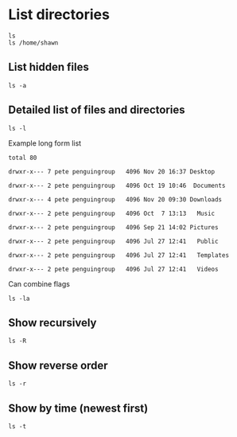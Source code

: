 # List directories

	ls
	ls /home/shawn
	
## List hidden files

	ls -a
	
## Detailed list of files and directories

	ls -l
	
Example long form list

	total 80

	drwxr-x--- 7 pete penguingroup   4096 Nov 20 16:37 Desktop

	drwxr-x--- 2 pete penguingroup   4096 Oct 19 10:46  Documents

	drwxr-x--- 4 pete penguingroup   4096 Nov 20 09:30 Downloads

	drwxr-x--- 2 pete penguingroup   4096 Oct  7 13:13   Music

	drwxr-x--- 2 pete penguingroup   4096 Sep 21 14:02 Pictures

	drwxr-x--- 2 pete penguingroup   4096 Jul 27 12:41   Public

	drwxr-x--- 2 pete penguingroup   4096 Jul 27 12:41   Templates

	drwxr-x--- 2 pete penguingroup   4096 Jul 27 12:41   Videos
	
Can combine flags

	ls -la
	
## Show recursively

	ls -R
	
## Show reverse order

	ls -r
	
## Show by time (newest first)

	ls -t
